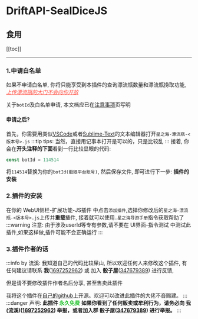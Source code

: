 # DriftAPI-SealDiceJS

## 食用
[[toc]]
***
### 1.申请白名单<Badge type="warning" text="并不是必须" />
如果不申请白名单, 你将只能享受到本插件的查询漂流瓶数量和漂流瓶捞取功能, <font color="#ff4d40"><u>_上传漂流瓶的大门不会向你开放_</u></font>

关于`botId`及白名单申请, 本文档应已在[注意事项](/attention/)页写明

#### 申请之后?
首先，你需要用类似[VSCode](https://code.visualstudio.com/)或者[Sublime-Text](https://www.sublimetext.com/)的文本编辑器打开`星之海-漂流瓶-<版本号>.js` 
:::tip tips:
当然，直接用记事本打开是可以的，只是比较乱
:::
接着, 你会在**开头注释的下面**看到一行比较显眼的代码:
```js  :no-line-numbers
const botId = 114514
```
将`114514`替换为你的`botId(骰娘平台账号)`, 然后保存文件, 即可进行下一步: **插件的安装**
### 2.插件的安装<Badge type="tip" text="迫不及die" />
<center>
<Badge type="info" text="以下功能至少需要v1.1.0(20221231)及以上版本的sealdice主程序。" />
</center>

在你的  WebUI侧栏-扩展功能-JS插件  中点击`添加插件`,选择你修改后的`星之海-漂流瓶-<版本号>.js`上传并**重载**插件, 接着就可以使用`.星之海导游手册`指令获取帮助了  
:::warning 注意:
由于涉及userId等专有参数,请不要在  UI界面-指令测试  中测试此插件,如果这样做,插件可能不会正确运行
:::

### 3.插件作者的话<Badge type="danger" text="看看、看看" />
:::info by 流溪:
我知道自己的代码比较屎山, 所以欢迎任何人来修改这个插件, 有任何建议请联系 **我**(<u>1697252962</u>) 或 加入 **骰子屋**(<u>347679389</u>) 进行反馈, 

但是请不要修改插件作者名后分享, 甚至售卖此插件<Badge type="danger" text="此行为将被DriftAPI永久拉黑" />

我将这个插件在[自己的github](https://github.com/lxy071130/sealdice-ext-driftbottle)上开源。欢迎可以改进此插件的大佬不吝赐建。 
:::
:::danger  声明:
**此插件 <font color="#22c32e">永久免费</font>**  **如果你看到了任何贩卖或牟利行为，请务必向 我(流溪)(<u>1697252962</u>) 举报，或者加入群 骰子屋(<u>347679389</u>) 进行举报。**
:::
